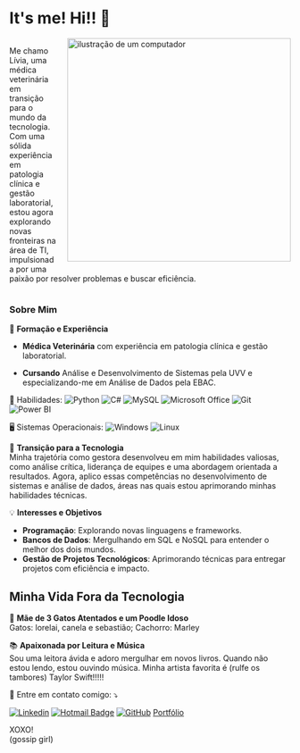 # It's me!   Hi!! 🌟

<div style="overflow: hidden;">
  <img src="https://raw.githubusercontent.com/MicaelliMedeiros/micaellimedeiros/master/image/computer-illustration.png" 
       alt="ilustração de um computador" width="400px" align="right" style="margin-left: 20px; margin-bottom: 10px;">
  <p>
    Me chamo Lívia, uma médica veterinária em transição para o mundo da tecnologia. 
    Com uma sólida experiência em patologia clínica e gestão laboratorial, estou agora explorando novas fronteiras na área de TI, 
    impulsionada por uma paixão por resolver problemas e buscar eficiência.
  </p>
</div>

### Sobre Mim

🔬 **Formação e Experiência**  
- **Médica Veterinária** com experiência em patologia clínica e gestão laboratorial.  
- **Cursando** Análise e Desenvolvimento de Sistemas pela UVV e especializando-me em Análise de Dados pela EBAC.
  
  <p align="left">
🦄 Habilidades: 
  <img src="https://img.shields.io/badge/Python-3776AB?style=for-the-badge&logo=python&logoColor=white" alt="Python"/>
  <img src="https://img.shields.io/badge/C%23-239120?style=for-the-badge&logo=c-sharp&logoColor=white" alt="C#"/>
  <img src="https://img.shields.io/badge/MySQL-00000F?style=for-the-badge&logo=mysql&logoColor=white" alt="MySQL"/>
  <img src="https://img.shields.io/badge/Microsoft_Office-D83B01?style=for-the-badge&logo=microsoft-office&logoColor=white" alt="Microsoft Office"/>
  <img src="https://img.shields.io/badge/Git-E34F26?style=for-the-badge&logo=git&logoColor=white" alt="Git"/>
  <img src="https://img.shields.io/badge/Power_BI-F2C811?style=for-the-badge&logo=power-bi&logoColor=black" alt="Power BI" />
    
</p>
<p align="left">
🖥️ Sistemas Operacionais:
  <img src="https://img.shields.io/badge/Windows-017AD7?style=for-the-badge&logo=windows&logoColor=white" alt="Windows"/>
  <img src="https://img.shields.io/badge/Linux-E34F26?style=for-the-badge&logo=linux&logoColor=black" alt="Linux"/>
</p>

🚀 **Transição para a Tecnologia**  
Minha trajetória como gestora desenvolveu em mim habilidades valiosas, como análise crítica, liderança de equipes e uma abordagem orientada a resultados. 
Agora, aplico essas competências no desenvolvimento de sistemas e análise de dados, áreas nas quais estou aprimorando minhas habilidades técnicas.

💡 **Interesses e Objetivos**  
- **Programação**: Explorando novas linguagens e frameworks.  
- **Bancos de Dados**: Mergulhando em SQL e NoSQL para entender o melhor dos dois mundos.  
- **Gestão de Projetos Tecnológicos**: Aprimorando técnicas para entregar projetos com eficiência e impacto.  

## Minha Vida Fora da Tecnologia

🐾 **Mãe de 3 Gatos Atentados e um Poodle Idoso**  
Gatos: lorelai, canela e sebastião; Cachorro: Marley

📚 **Apaixonada por Leitura e Música**  
Sou uma leitora ávida e adoro mergulhar em novos livros. 
Quando não estou lendo, estou ouvindo música. Minha artista favorita é (rulfe os tambores) Taylor Swift!!!!!


<p align="left">
  💌 Entre em contato comigo: ⤵️

[![Linkedin](https://img.shields.io/badge/-LinkedIn-blue?style=flat-square&logo=Linkedin&logoColor=white&link=https://www.linkedin.com/in/liviaatzuccon/)](https://www.linkedin.com/in/liviaatzuccon/)
[![Hotmail Badge](https://img.shields.io/badge/-livia.afonsotz@hotmail.com-0078d4?style=flat-square&logo=Outlook&logoColor=white&link=mailto:livia.afonsotz@hotmail.com)](mailto:livia.afonsotz@hotmail.com)
[![GitHub](https://img.shields.io/github/followers/liviaatzuccon?label=follow&style=social&logo=github)](https://github.com/liviaatzuccon)
[Portfólio](https://sites.google.com/view/portflio-liviaatzuccon/p%C3%A1gina-inicial)


XOXO!     
    (gossip girl)


<!---
liviaatzuccon/liviaatzuccon is a ✨ special ✨ repository because its `README.md` (this file) appears on your GitHub profile.
You can click the Preview link to take a look at your changes.
--->
